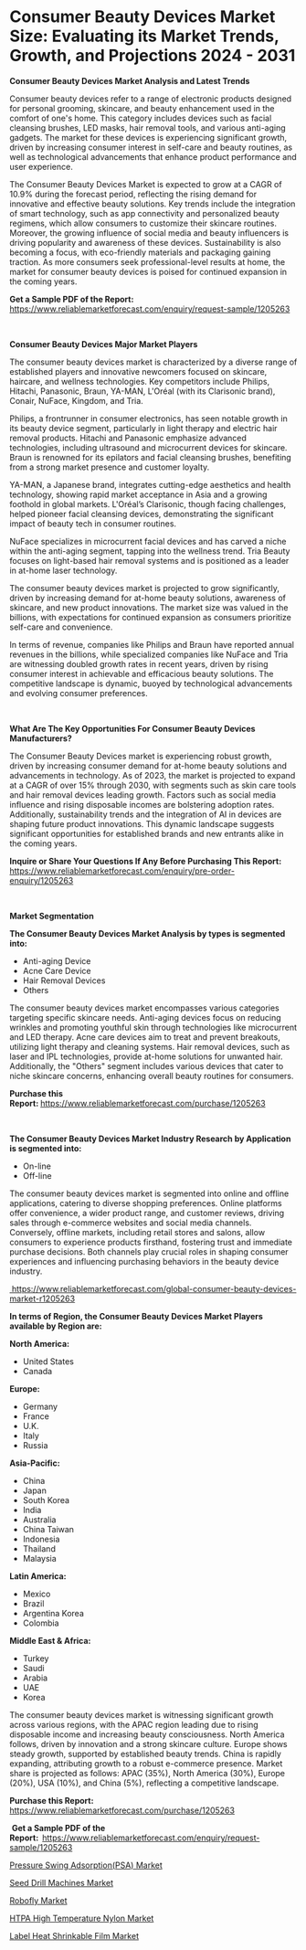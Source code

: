 <p><h1>Consumer Beauty Devices Market Size: Evaluating its Market Trends, Growth, and Projections 2024 - 2031</h1></p><p><strong>Consumer Beauty Devices Market Analysis and Latest Trends</strong></p>
<p><p>Consumer beauty devices refer to a range of electronic products designed for personal grooming, skincare, and beauty enhancement used in the comfort of one's home. This category includes devices such as facial cleansing brushes, LED masks, hair removal tools, and various anti-aging gadgets. The market for these devices is experiencing significant growth, driven by increasing consumer interest in self-care and beauty routines, as well as technological advancements that enhance product performance and user experience.</p><p>The Consumer Beauty Devices Market is expected to grow at a CAGR of 10.9% during the forecast period, reflecting the rising demand for innovative and effective beauty solutions. Key trends include the integration of smart technology, such as app connectivity and personalized beauty regimens, which allow consumers to customize their skincare routines. Moreover, the growing influence of social media and beauty influencers is driving popularity and awareness of these devices. Sustainability is also becoming a focus, with eco-friendly materials and packaging gaining traction. As more consumers seek professional-level results at home, the market for consumer beauty devices is poised for continued expansion in the coming years.</p></p>
<p><strong>Get a Sample PDF of the Report:&nbsp;</strong> <a href="https://www.reliablemarketforecast.com/enquiry/request-sample/1205263?utm_campaign=1108&utm_medium=2&utm_source=Github&utm_content=ia&utm_term=16102024&utm_id=consumer-beauty-devices">https://www.reliablemarketforecast.com/enquiry/request-sample/1205263</a></p>
<p>&nbsp;</p>
<p><strong>Consumer Beauty Devices Major Market Players</strong></p>
<p><p>The consumer beauty devices market is characterized by a diverse range of established players and innovative newcomers focused on skincare, haircare, and wellness technologies. Key competitors include Philips, Hitachi, Panasonic, Braun, YA-MAN, L'Oréal (with its Clarisonic brand), Conair, NuFace, Kingdom, and Tria.</p><p>Philips, a frontrunner in consumer electronics, has seen notable growth in its beauty device segment, particularly in light therapy and electric hair removal products. Hitachi and Panasonic emphasize advanced technologies, including ultrasound and microcurrent devices for skincare. Braun is renowned for its epilators and facial cleansing brushes, benefiting from a strong market presence and customer loyalty.</p><p>YA-MAN, a Japanese brand, integrates cutting-edge aesthetics and health technology, showing rapid market acceptance in Asia and a growing foothold in global markets. L'Oréal’s Clarisonic, though facing challenges, helped pioneer facial cleansing devices, demonstrating the significant impact of beauty tech in consumer routines.</p><p>NuFace specializes in microcurrent facial devices and has carved a niche within the anti-aging segment, tapping into the wellness trend. Tria Beauty focuses on light-based hair removal systems and is positioned as a leader in at-home laser technology.</p><p>The consumer beauty devices market is projected to grow significantly, driven by increasing demand for at-home beauty solutions, awareness of skincare, and new product innovations. The market size was valued in the billions, with expectations for continued expansion as consumers prioritize self-care and convenience.</p><p>In terms of revenue, companies like Philips and Braun have reported annual revenues in the billions, while specialized companies like NuFace and Tria are witnessing doubled growth rates in recent years, driven by rising consumer interest in achievable and efficacious beauty solutions. The competitive landscape is dynamic, buoyed by technological advancements and evolving consumer preferences.</p></p>
<p>&nbsp;</p>
<p><strong>What Are The Key Opportunities For Consumer Beauty Devices Manufacturers?</strong></p>
<p><p>The Consumer Beauty Devices market is experiencing robust growth, driven by increasing consumer demand for at-home beauty solutions and advancements in technology. As of 2023, the market is projected to expand at a CAGR of over 15% through 2030, with segments such as skin care tools and hair removal devices leading growth. Factors such as social media influence and rising disposable incomes are bolstering adoption rates. Additionally, sustainability trends and the integration of AI in devices are shaping future product innovations. This dynamic landscape suggests significant opportunities for established brands and new entrants alike in the coming years.</p></p>
<p><strong>Inquire or Share Your Questions If Any Before Purchasing This Report:</strong> <a href="https://www.reliablemarketforecast.com/enquiry/pre-order-enquiry/1205263?utm_campaign=1108&utm_medium=2&utm_source=Github&utm_content=ia&utm_term=16102024&utm_id=consumer-beauty-devices">https://www.reliablemarketforecast.com/enquiry/pre-order-enquiry/1205263</a></p>
<p>&nbsp;</p>
<p><strong>Market Segmentation</strong></p>
<p><strong>The Consumer Beauty Devices Market Analysis by types is segmented into:</strong></p>
<p><ul><li>Anti-aging Device</li><li>Acne Care Device</li><li>Hair Removal Devices</li><li>Others</li></ul></p>
<p><p>The consumer beauty devices market encompasses various categories targeting specific skincare needs. Anti-aging devices focus on reducing wrinkles and promoting youthful skin through technologies like microcurrent and LED therapy. Acne care devices aim to treat and prevent breakouts, utilizing light therapy and cleaning systems. Hair removal devices, such as laser and IPL technologies, provide at-home solutions for unwanted hair. Additionally, the "Others" segment includes various devices that cater to niche skincare concerns, enhancing overall beauty routines for consumers.</p></p>
<p><strong>Purchase this Report:&nbsp;</strong><a href="https://www.reliablemarketforecast.com/purchase/1205263?utm_campaign=1108&utm_medium=2&utm_source=Github&utm_content=ia&utm_term=16102024&utm_id=consumer-beauty-devices">https://www.reliablemarketforecast.com/purchase/1205263</a></p>
<p>&nbsp;</p>
<p><strong>The Consumer Beauty Devices Market Industry Research by Application is segmented into:</strong></p>
<p><ul><li>On-line</li><li>Off-line</li></ul></p>
<p><p>The consumer beauty devices market is segmented into online and offline applications, catering to diverse shopping preferences. Online platforms offer convenience, a wider product range, and customer reviews, driving sales through e-commerce websites and social media channels. Conversely, offline markets, including retail stores and salons, allow consumers to experience products firsthand, fostering trust and immediate purchase decisions. Both channels play crucial roles in shaping consumer experiences and influencing purchasing behaviors in the beauty device industry.</p></p>
<p><a href="https://www.reliablemarketforecast.com/global-consumer-beauty-devices-market-r1205263?utm_campaign=1108&utm_medium=2&utm_source=Github&utm_content=ia&utm_term=16102024&utm_id=consumer-beauty-devices">&nbsp;https://www.reliablemarketforecast.com/global-consumer-beauty-devices-market-r1205263</a></p>
<p><strong>In terms of Region, the Consumer Beauty Devices Market Players available by Region are:</strong></p>
<p>
    <p> <strong> North America: </strong>
        <ul>
            <li>United States</li>
            <li>Canada</li>
        </ul>
        </p> 
    <p> <strong> Europe: </strong>
        <ul>
            <li>Germany</li>
            <li>France</li>
            <li>U.K.</li>
            <li>Italy</li>
            <li>Russia</li>
        </ul>
        </p> 
    <p> <strong> Asia-Pacific: </strong>
        <ul>
            <li>China</li>
            <li>Japan</li>
            <li>South Korea</li>
            <li>India</li>
            <li>Australia</li>
            <li>China Taiwan</li>
            <li>Indonesia</li>
            <li>Thailand</li>
            <li>Malaysia</li>
        </ul>
        </p> 
    <p> <strong> Latin America: </strong>
        <ul>
            <li>Mexico</li>
            <li>Brazil</li>
            <li>Argentina Korea</li>
            <li>Colombia</li>
        </ul>
        </p> 
    <p> <strong> Middle East & Africa: </strong>
        <ul>
            <li>Turkey</li>
            <li>Saudi</li>
            <li>Arabia</li>
            <li>UAE</li>
            <li>Korea</li>
        </ul>
    </p>
    </p>
<p><p>The consumer beauty devices market is witnessing significant growth across various regions, with the APAC region leading due to rising disposable income and increasing beauty consciousness. North America follows, driven by innovation and a strong skincare culture. Europe shows steady growth, supported by established beauty trends. China is rapidly expanding, attributing growth to a robust e-commerce presence. Market share is projected as follows: APAC (35%), North America (30%), Europe (20%), USA (10%), and China (5%), reflecting a competitive landscape.</p></p>
<p><strong>Purchase this Report: </strong><a href="https://www.reliablemarketforecast.com/purchase/1205263?utm_campaign=1108&utm_medium=2&utm_source=Github&utm_content=ia&utm_term=16102024&utm_id=consumer-beauty-devices">https://www.reliablemarketforecast.com/purchase/1205263</a></p>
<p>&nbsp;<strong>Get a Sample PDF of the Report:&nbsp;&nbsp;</strong><a href="https://www.reliablemarketforecast.com/enquiry/request-sample/1205263?utm_campaign=1108&utm_medium=2&utm_source=Github&utm_content=ia&utm_term=16102024&utm_id=consumer-beauty-devices">https://www.reliablemarketforecast.com/enquiry/request-sample/1205263</a></p>
<p><strong></strong></p>
<p><p><a href="https://www.linkedin.com/pulse/pressure-swing-adsorptionpsa-market-research-report-exploring-vftec?trk=public_post_embed_feed-article-content&utm_campaign=1108&utm_medium=2&utm_source=Github&utm_content=ia&utm_term=16102024&utm_id=consumer-beauty-devices">Pressure Swing Adsorption(PSA) Market</a></p><p><a href="https://issuu.com/reportprime-2/docs/seed-drill-machines-market-size-203_4c4bff7443e3af?utm_campaign=1108&utm_medium=2&utm_source=Github&utm_content=ia&utm_term=16102024&utm_id=consumer-beauty-devices">Seed Drill Machines Market</a></p><p><a href="https://issuu.com/reportprime-2/docs/robofly-market-size-2030.pptx_a281860feb9805?utm_campaign=1108&utm_medium=2&utm_source=Github&utm_content=ia&utm_term=16102024&utm_id=consumer-beauty-devices">Robofly Market</a></p><p><a href="https://github.com/halkoitweden3/Market-Research-Report-List-1/blob/main/htpa-high-temperature-nylon-market.md?utm_campaign=1108&utm_medium=2&utm_source=Github&utm_content=ia&utm_term=16102024&utm_id=consumer-beauty-devices">HTPA High Temperature Nylon Market</a></p><p><a href="https://github.com/rozh43oreder/Market-Research-Report-List-1/blob/main/label-heat-shrinkable-film-market.md?utm_campaign=1108&utm_medium=2&utm_source=Github&utm_content=ia&utm_term=16102024&utm_id=consumer-beauty-devices">Label Heat Shrinkable Film Market</a></p></p>